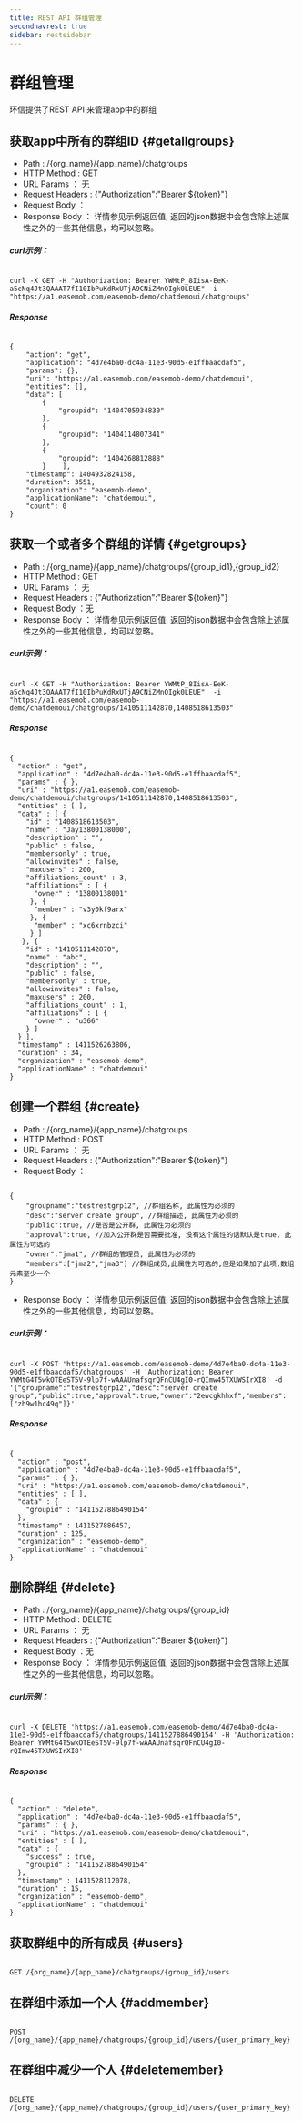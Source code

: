```yaml
---
title: REST API 群组管理
secondnavrest: true
sidebar: restsidebar
---
```


# 群组管理

环信提供了REST API 来管理app中的群组

## 获取app中所有的群组ID {#getallgroups}

- Path : /{org_name}/{app_name}/chatgroups
- HTTP Method : GET
- URL Params ： 无
- Request Headers : {"Authorization":"Bearer ${token}"}
- Request Body ：
- Response Body ： 详情参见示例返回值, 返回的json数据中会包含除上述属性之外的一些其他信息，均可以忽略。

##### curl示例：

<pre class="hll"><code class="language-java">
curl -X GET -H "Authorization: Bearer YWMtP_8IisA-EeK-a5cNq4Jt3QAAAT7fI10IbPuKdRxUTjA9CNiZMnQIgk0LEUE" -i  "https://a1.easemob.com/easemob-demo/chatdemoui/chatgroups"
</code></pre>

##### Response

<pre class="hll"><code class="language-java">
{
    "action": "get",
    "application": "4d7e4ba0-dc4a-11e3-90d5-e1ffbaacdaf5",
    "params": {},
    "uri": "https://a1.easemob.com/easemob-demo/chatdemoui",
    "entities": [],
    "data": [
        {
            "groupid": "1404705934830"
        },
        {
            "groupid": "1404114807341"
        },
        {
            "groupid": "1404268812888"
        }    ],
    "timestamp": 1404932824158,
    "duration": 3551,
    "organization": "easemob-demo",
    "applicationName": "chatdemoui",
    "count": 0
}
</code></pre>


## 获取一个或者多个群组的详情 {#getgroups}         

- Path : /{org_name}/{app_name}/chatgroups/{group_id1},{group_id2}
- HTTP Method : GET
- URL Params ： 无
- Request Headers : {"Authorization":"Bearer ${token}"}
- Request Body ：无
- Response Body ： 详情参见示例返回值, 返回的json数据中会包含除上述属性之外的一些其他信息，均可以忽略。

##### curl示例：

<pre class="hll"><code class="language-java">
curl -X GET -H "Authorization: Bearer YWMtP_8IisA-EeK-a5cNq4Jt3QAAAT7fI10IbPuKdRxUTjA9CNiZMnQIgk0LEUE"  -i  "https://a1.easemob.com/easemob-demo/chatdemoui/chatgroups/1410511142870,1408518613503"
</code></pre>

##### Response

<pre class="hll"><code class="language-java">
{
  "action" : "get",
  "application" : "4d7e4ba0-dc4a-11e3-90d5-e1ffbaacdaf5",
  "params" : { },
  "uri" : "https://a1.easemob.com/easemob-demo/chatdemoui/chatgroups/1410511142870,1408518613503",
  "entities" : [ ],
  "data" : [ {
    "id" : "1408518613503",
    "name" : "Jay13800138000",
    "description" : "",
    "public" : false,
    "membersonly" : true,
    "allowinvites" : false,
    "maxusers" : 200,
    "affiliations_count" : 3,
    "affiliations" : [ {
      "owner" : "13800138001"
     }, {
      "member" : "v3y0kf9arx"
     }, {
      "member" : "xc6xrnbzci"
     } ]
   }, {
    "id" : "1410511142870",
    "name" : "abc",
    "description" : "",
    "public" : false,
    "membersonly" : true,
    "allowinvites" : false,
    "maxusers" : 200,
    "affiliations_count" : 1,
    "affiliations" : [ {
      "owner" : "u366"
    } ]
  } ],
  "timestamp" : 1411526263806,
  "duration" : 34,
  "organization" : "easemob-demo",
  "applicationName" : "chatdemoui"
}
</code></pre>

## 创建一个群组 {#create}

- Path : /{org_name}/{app_name}/chatgroups
- HTTP Method : POST
- URL Params ： 无
- Request Headers : {"Authorization":"Bearer ${token}"}
- Request Body ：
<pre class="hll"><code class="language-java">
{
    "groupname":"testrestgrp12", //群组名称, 此属性为必须的
    "desc":"server create group", //群组描述, 此属性为必须的
    "public":true, //是否是公开群, 此属性为必须的
    "approval":true, //加入公开群是否需要批准, 没有这个属性的话默认是true, 此属性为可选的
    "owner":"jma1", //群组的管理员, 此属性为必须的
    "members":["jma2","jma3"] //群组成员,此属性为可选的,但是如果加了此项,数组元素至少一个
}
</code></pre>
- Response Body ： 详情参见示例返回值, 返回的json数据中会包含除上述属性之外的一些其他信息，均可以忽略。

##### curl示例：

<pre class="hll"><code class="language-java">
curl -X POST 'https://a1.easemob.com/easemob-demo/4d7e4ba0-dc4a-11e3-90d5-e1ffbaacdaf5/chatgroups' -H 'Authorization: Bearer YWMtG4T5wkOTEeST5V-9lp7f-wAAAUnafsqrQFnCU4gI0-rQImw45TXUWSIrXI8' -d '{"groupname":"testrestgrp12","desc":"server create group","public":true,"approval":true,"owner":"2ewcgkhhxf","members":["zh9w1hc49q"]}'
</code></pre>

##### Response

<pre class="hll"><code class="language-java">
{
  "action" : "post",
  "application" : "4d7e4ba0-dc4a-11e3-90d5-e1ffbaacdaf5",
  "params" : { },
  "uri" : "https://a1.easemob.com/easemob-demo/chatdemoui",
  "entities" : [ ],
  "data" : {
    "groupid" : "1411527886490154"
  },
  "timestamp" : 1411527886457,
  "duration" : 125,
  "organization" : "easemob-demo",
  "applicationName" : "chatdemoui"
}
</code></pre>

## 删除群组 {#delete}

- Path : /{org_name}/{app_name}/chatgroups/{group_id}
- HTTP Method : DELETE
- URL Params ： 无
- Request Headers : {"Authorization":"Bearer ${token}"}
- Request Body ：无
- Response Body ： 详情参见示例返回值, 返回的json数据中会包含除上述属性之外的一些其他信息，均可以忽略。

##### curl示例：

<pre class="hll"><code class="language-java">
curl -X DELETE 'https://a1.easemob.com/easemob-demo/4d7e4ba0-dc4a-11e3-90d5-e1ffbaacdaf5/chatgroups/1411527886490154' -H 'Authorization: Bearer YWMtG4T5wkOTEeST5V-9lp7f-wAAAUnafsqrQFnCU4gI0-rQImw45TXUWSIrXI8'
</code></pre>

##### Response

<pre class="hll"><code class="language-java">
{
  "action" : "delete",
  "application" : "4d7e4ba0-dc4a-11e3-90d5-e1ffbaacdaf5",
  "params" : { },
  "uri" : "https://a1.easemob.com/easemob-demo/chatdemoui",
  "entities" : [ ],
  "data" : {
    "success" : true,
    "groupid" : "1411527886490154"
  },
  "timestamp" : 1411528112078,
  "duration" : 15,
  "organization" : "easemob-demo",
  "applicationName" : "chatdemoui"
}
</code></pre>


## 获取群组中的所有成员 {#users}

<pre class="hll"><code class="language-java">
GET /{org_name}/{app_name}/chatgroups/{group_id}/users
</code></pre>

## 在群组中添加一个人 {#addmember}

<pre class="hll"><code class="language-java">
POST /{org_name}/{app_name}/chatgroups/{group_id}/users/{user_primary_key}
</code></pre>

## 在群组中减少一个人 {#deletemember}

<pre class="hll"><code class="language-java">
DELETE /{org_name}/{app_name}/chatgroups/{group_id}/users/{user_primary_key}
</code></pre>